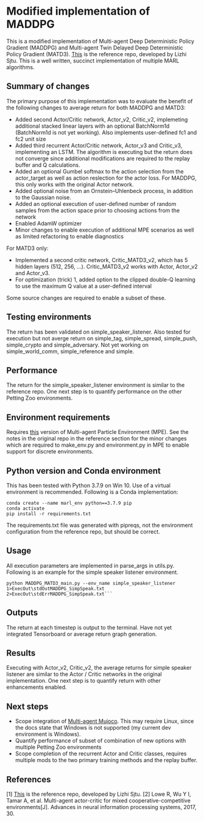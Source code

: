 # Modified implementation of MADDPG
This is a modified implementation of Multi-agent Deep Deterministic Policy Gradient (MADDPG) and Multi-agent Twin Delayed Deep Deterministic Policy Gradient (MATD3).  [This](https://github.com/Lizhi-sjtu/MARL-code-pytorch/tree/main) is the reference repo, developed by Lizhi Sjtu.  This is a well written, succinct implementation of multiple MARL algorithms.<br/>

## Summary of changes
The primary purpose of this implementation was to evaluate the benefit of the following changes to average return for both MADDPG and MATD3:
 - Added second Actor/Critic network, Actor_v2, Critic_v2, implemeting additional stacked linear layers with an optional BatchNorm1d (BatchNorm1d is not yet working).  Also implements user-defined fc1 and fc2 unit size
 - Added third recurrent Actor/Critic network, Actor_v3 and Critic_v3, implementing an LSTM.  The algorithm is executing but the return does not converge since additional modifications are required to the replay buffer and Q calculations.
 - Added an optional Gumbel softmax to the action selection from the actor_target as well as action reslection for the actor loss. For MADDPG, this only works with the original Actor network.
 - Added optional noise from an Ornstein–Uhlenbeck process, in addition to the Gaussian noise.
 - Added an optional execution of user-defined number of random samples from the action space prior to choosing actions from the network
 - Enabled AdamW optimizer
 - Minor changes to enable execution of additional MPE scenarios as well as limited refactoring to enable diagnostics

For MATD3 only:
 - Implemented a second critic network, Critic_MATD3_v2, which has 5 hidden layers (512, 256, ...).  Critic_MATD3_v2 works with Actor, Actor_v2 and Actor_v3.
 - For optimization (trick) 1, added option to the clipped double-Q learning to use the maximum Q value at a user-defined interval

Some source changes are required to enable a subset of these.

## Testing environments
The return has been validated on simple_speaker_listener.  Also tested for execution but not averge return on simple_tag, simple_spread, simple_push, simple_crypto and simple_adversary.  Not yet working on simple_world_comm, simple_reference and simple.

## Performance
The return for the simple_speaker_listener environment is similar to the reference repo.  One next step is to quantify performance on the other Petting Zoo environments.

## Environment requirements
Requires [this](https://github.com/openai/multiagent-particle-envs) version of Multi-agent Particle Environment (MPE).  See the notes in the original repo in the reference section for the minor changes which are required to make_env.py and environment.py in MPE to enable support for discrete environments.

## Python version and Conda environment
This has been tested with Python 3.7.9 on Win 10.  Use of a virtual environment is recommended.  Following is a Conda implementation:

```
conda create --name marl_env python==3.7.9 pip
conda activate
pip install -r requirements.txt
```

The requirements.txt file was generated with pipreqs, not the environment configuration from the reference repo, but should be correct.

## Usage
All execution parameters are implemented in parse_args in utils.py.  Following is an example for the simple speaker listener environment.

```
python MADDPG_MATD3_main.py --env_name simple_speaker_listener  1>ExecOut\stdOutMADDPG_SimpSpeak.txt  2>ExecOut\stdErrMADDPG_SimpSpeak.txt```
```

## Outputs
The return at each timestep is output to the terminal.  Have not yet integrated Tensorboard or average return graph generation.

## Results
Executing with Actor_v2, Critic_v2, the average returns for simple speaker listener are similar to the Actor / Critic networks in the original implementation.  One next step is to quantify return with other enhancements enabled.

## Next steps
 - Scope integration of [Multi-agent Mujoco](https://github.com/Farama-Foundation/Gymnasium-Robotics). This may require Linux, since the docs state that Windows is not supported (my current dev environment is Windows).
 - Quantify performance of subset of combination of new options with multiple Petting Zoo environments
 - Scope completion of the recurrent Actor and Critic classes, requires multiple mods to the two primary training methods and the replay buffer.

## References
[1] [This](https://github.com/Lizhi-sjtu/MARL-code-pytorch/tree/main) is the reference repo, developed by Lizhi Sjtu.
[2] Lowe R, Wu Y I, Tamar A, et al. Multi-agent actor-critic for mixed cooperative-competitive environments[J]. Advances in neural information processing systems, 2017, 30.<br />
